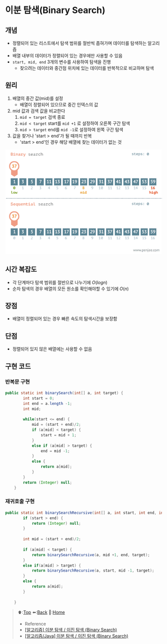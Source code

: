 # 이분 탐색(Binary Search)
## 개념
- 정렬되어 있는 리스트에서 탐색 범위를 절반씩 좁혀가며 데이터를 탐색하는 알고리즘
- 배열 내부의 데이터가 정렬되어 있는 경우에만 사용할 수 있음
- `start, mid, end` 3개의 변수를 사용하여 탐색을 진행
  - 찾으려는 데이터와 중간점 위치에 있는 데이터를 반복적으로 비교하며 탐색

## 원리
1. 배열의 중간 값(mid)를 설정
   - 배열이 정렬되어 있으므로 중간 인덱스의 값
2. mid 값과 검색 값을 비교한다
   1. `mid = target` 검색 종료
   2. `mid < target` start를 `mid +1` 로 설정하여 오른쪽 구간 탐색
   3. `mid > target` end를 `mid -1`로 설정하여 왼쪽 구간 탐색
3. 값을 찾거나 'start > end'가 될 때까지 반복
   - 'start > end'인 경우 해당 배열에 찾는 데이터가 없는 것

![Binary Search vs Linear Search](https://github.com/Minho979/CS_Study/blob/main/contents/images/binary-and-linear-search-animations.gif)

## 시간 복잡도
- 각 단계마다 탐색 범위를 절반으로 나누기에 $O(logn)$
- 순차 탐색의 경우 배열의 모든 원소를 확인해야할 수 있기에 $O(n)$

## 장점
- 배열이 정렬되어 있는 경우 빠른 속도의 탐색시간을 보장함

## 단점
- 정렬되어 있지 않은 배열에는 사용할 수 없음

## 구현 코드
### 반복문 구현
``` java
public static int binarySearch(int[] a, int target) {
		int start = 0;
		int end = a.length -1;
		int mid;
		
		while(start <= end) {
			mid = (start + end)/2;
			if (a[mid] < target) {
				start = mid + 1;
			}
			else if (a[mid] > target) {
				end = mid -1;
			}
			else {
				return a[mid];
			}
		}
		return (Integer) null;
	}
```
### 재귀호출 구현
``` java
public static int binarySearchRecursive(int[] a, int start, int end, int target) {
		if (start > end) {
			return (Integer) null;
		}
		
		int mid = (start + end)/2;
		
		if (a[mid] < target) {
			return binarySearchRecursive(a, mid +1, end, target);
		}
		else if(a[mid] > target) {
			return binarySearchRecursive(a, start, mid -1, target);
		}
		else {
			return a[mid];
		}
		
	}
```

> ⬆️:[Top](#이분-탐색Binary-Search)
> ⬅️:[Back](https://github.com/Minho979/CS_Study/blob/main/README.md#%EF%B8%8F-Algorithm)
> 💁:[Home](https://github.com/Minho979/CS_Study/blob/main/README.md)
> - Reference
> - [[알고리즘] 이분 탐색 / 이진 탐색 (Binary Search)](https://velog.io/@kimdukbae/%EC%9D%B4%EB%B6%84-%ED%83%90%EC%83%89-%EC%9D%B4%EC%A7%84-%ED%83%90%EC%83%89-Binary-Search)
> - [[알고리즘/Java] 이분 탐색 / 이진 탐색 (Binary Search)](https://velog.io/@suk13574/%EC%95%8C%EA%B3%A0%EB%A6%AC%EC%A6%98-%EC%9D%B4%EB%B6%84-%ED%83%90%EC%83%89-%EC%9D%B4%EC%A7%84-%ED%83%90%EC%83%89-Binary-Search)

